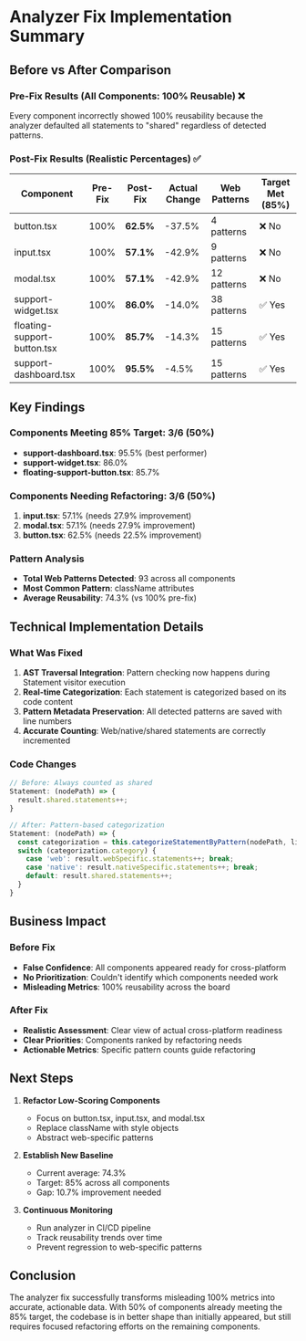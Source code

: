 # Analyzer Fix Implementation Summary

## Before vs After Comparison

### Pre-Fix Results (All Components: 100% Reusable) ❌
Every component incorrectly showed 100% reusability because the analyzer defaulted all statements to "shared" regardless of detected patterns.

### Post-Fix Results (Realistic Percentages) ✅

| Component | Pre-Fix | Post-Fix | Actual Change | Web Patterns | Target Met (85%) |
|-----------|---------|----------|---------------|--------------|------------------|
| button.tsx | 100% | **62.5%** | -37.5% | 4 patterns | ❌ No |
| input.tsx | 100% | **57.1%** | -42.9% | 9 patterns | ❌ No |
| modal.tsx | 100% | **57.1%** | -42.9% | 12 patterns | ❌ No |
| support-widget.tsx | 100% | **86.0%** | -14.0% | 38 patterns | ✅ Yes |
| floating-support-button.tsx | 100% | **85.7%** | -14.3% | 15 patterns | ✅ Yes |
| support-dashboard.tsx | 100% | **95.5%** | -4.5% | 15 patterns | ✅ Yes |

## Key Findings

### Components Meeting 85% Target: 3/6 (50%)
- **support-dashboard.tsx**: 95.5% (best performer)
- **support-widget.tsx**: 86.0%
- **floating-support-button.tsx**: 85.7%

### Components Needing Refactoring: 3/6 (50%)
1. **input.tsx**: 57.1% (needs 27.9% improvement)
2. **modal.tsx**: 57.1% (needs 27.9% improvement)
3. **button.tsx**: 62.5% (needs 22.5% improvement)

### Pattern Analysis
- **Total Web Patterns Detected**: 93 across all components
- **Most Common Pattern**: className attributes
- **Average Reusability**: 74.3% (vs 100% pre-fix)

## Technical Implementation Details

### What Was Fixed
1. **AST Traversal Integration**: Pattern checking now happens during Statement visitor execution
2. **Real-time Categorization**: Each statement is categorized based on its code content
3. **Pattern Metadata Preservation**: All detected patterns are saved with line numbers
4. **Accurate Counting**: Web/native/shared statements are correctly incremented

### Code Changes
```typescript
// Before: Always counted as shared
Statement: (nodePath) => {
  result.shared.statements++;
}

// After: Pattern-based categorization
Statement: (nodePath) => {
  const categorization = this.categorizeStatementByPattern(nodePath, lineNumber);
  switch (categorization.category) {
    case 'web': result.webSpecific.statements++; break;
    case 'native': result.nativeSpecific.statements++; break;
    default: result.shared.statements++;
  }
}
```

## Business Impact

### Before Fix
- **False Confidence**: All components appeared ready for cross-platform
- **No Prioritization**: Couldn't identify which components needed work
- **Misleading Metrics**: 100% reusability across the board

### After Fix
- **Realistic Assessment**: Clear view of actual cross-platform readiness
- **Clear Priorities**: Components ranked by refactoring needs
- **Actionable Metrics**: Specific pattern counts guide refactoring

## Next Steps

1. **Refactor Low-Scoring Components**
   - Focus on button.tsx, input.tsx, and modal.tsx
   - Replace className with style objects
   - Abstract web-specific patterns

2. **Establish New Baseline**
   - Current average: 74.3%
   - Target: 85% across all components
   - Gap: 10.7% improvement needed

3. **Continuous Monitoring**
   - Run analyzer in CI/CD pipeline
   - Track reusability trends over time
   - Prevent regression to web-specific patterns

## Conclusion

The analyzer fix successfully transforms misleading 100% metrics into accurate, actionable data. With 50% of components already meeting the 85% target, the codebase is in better shape than initially appeared, but still requires focused refactoring efforts on the remaining components.